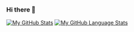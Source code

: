 ### Hi there 👋

<!--
**jinduarte/jinduarte** is a ✨ _special_ ✨ repository because its `README.md` (this file) appears on your GitHub profile.

Here are some ideas to get you started:

- 🔭 I’m currently working on ...
- 🌱 I’m currently learning ...
- 👯 I’m looking to collaborate on ...
- 🤔 I’m looking for help with ...
- 💬 Ask me about ...
- 📫 How to reach me: ...
- 😄 Pronouns: ...
- ⚡ Fun fact: ...


-https://github-readme-stats.vercel.app/api/top-langs/?username=jinduarte&layout=compact&theme=dracula&count_private=true
-https://github-readme-stats.vercel.app/api/top-langs/?username=jinduarte&langs_count=5&theme=tokyonight

--FORK
github-readme-stats-rho-one-90.vercel.app
https://github-readme-stats-jinduartes-projects.vercel.app
github-readme-stats-ashy-tau-33.vercel.app
-->

[![My GitHub Stats](https://github-readme-stats-ashy-tau-33.vercel.app/api/?username=jinduarte&count_private=true&theme=tokyonight&showicons=true)]()
[![My GitHub Language Stats](https://github-readme-stats-ashy-tau-33.vercel.app/api/top-langs/?username=jinduartee&layout=compact&theme=dracula&count_private=true)]()
